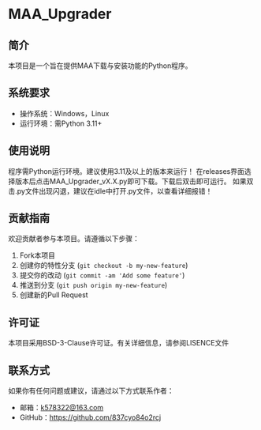  
# MAA_Upgrader

## 简介
本项目是一个旨在提供MAA下载与安装功能的Python程序。

## 系统要求
- 操作系统：Windows，Linux
- 运行环境：需Python 3.11+

## 使用说明
程序需Python运行环境。建议使用3.11及以上的版本来运行！
在releases界面选择版本后点击MAA_Upgrader_vX.X.py即可下载。下载后双击即可运行。
如果双击.py文件出现闪退，建议在idle中打开.py文件，以查看详细报错！

## 贡献指南
欢迎贡献者参与本项目。请遵循以下步骤：
1. Fork本项目
2. 创建你的特性分支 (`git checkout -b my-new-feature`)
3. 提交你的改动 (`git commit -am 'Add some feature'`)
4. 推送到分支 (`git push origin my-new-feature`)
5. 创建新的Pull Request

## 许可证
本项目采用BSD-3-Clause许可证。有关详细信息，请参阅LISENCE文件

## 联系方式
如果你有任何问题或建议，请通过以下方式联系作者：
- 邮箱：k578322@163.com
- GitHub：https://github.com/837cyo84o2rcj
 
